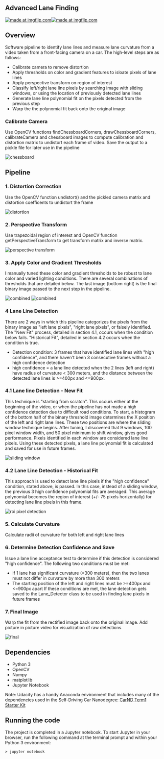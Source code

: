 ## Advanced Lane Finding

<a href="https://imgflip.com/gif/20xnzf"><img src="https://i.imgflip.com/20xnzf.gif" title="made at imgflip.com"/></a><a href="https://imgflip.com/gif/20xo7l"><img src="https://i.imgflip.com/20xo7l.gif" title="made at imgflip.com"/></a>

## Overview

Software pipeline to identify lane lines and measure lane curvature from a video taken from a front-facing camera on a car. The high-level steps are as follows:
* Calibrate camera to remove distortion
* Apply thresholds on color and gradient features to isloate pixels of lane lines
* Apply perspective transform on region of interest 
* Classify left/right lane line pixels by searching image with sliding windows, or using the location of previously detected lane lines
* Generate lane line polynomial fit on the pixels detected from the previous step
* Warp the the polynomial fit back onto the original image 


### Calibrate Camera
Use OpenCV functions findChessboardCorners, drawChessboardCorners, calibrateCamera and chessboard images to compute calibration and distortion matrix to undistort each frame of video. Save the output to a pickle file for later use in the pipeline

![chessboard](processed_images/chessboard.png) 

## Pipeline

### 1. Distortion Correction
Use the OpenCV function undistort() and the pickled camera matrix and distortion coefficents to undistort the frame

![distortion](processed_images/undistorted.png)

### 2. Perspective Transform

Use trapezoidal region of interest and OpenCV function getPerspectiveTransform to get transform matrix and inverse matrix.

![perspective transform](processed_images/transform.png)

### 3. Apply Color and Gradient Thresholds

I manually tuned these color and gradient thresholds to be robust to lane color and varied lighting conditions. There are several combinations of thresholds that are detailed below. The last image (bottom right) is the final binary image passed to the next step in the pipeline. 

![combined](processed_images/threshold1.png) ![combined](processed_images/threshold2.png)

### 4 Lane Line Detection 
There are 2 ways in which this pipeline categorizes the pixels from the binary image as "left lane pixels", "right lane pixels", or falsely identified. The "New Fit" process, detailed in section 4.1, occurs when the condition below fails. "Historical Fit", detailed in section 4.2 occurs when the condition is true.
* Detection condition: 3 frames that have identified lane lines with "high confidence", and there haven't been 3 consecutive frames without a high confidence detection 
* high confidence = a lane line detected when the 2 lines (left and right) have radius of curvature < 300 meters, and the distance between the detected lane lines is >=400px and <=900px. 

### 4.1 Lane line Detection - New Fit 
This technique is "starting from scratch". This occurs either at the beginning of the video, or when the pipeline has not made a high confidence detection due to difficult road conditions. To start, a histogram of the bottom half of the binary threshold image determines the X position of the left and right lane lines. These two positions are where the sliding window technique begins. After tuning, I discovered that 9 windows, 100 pixel window width, and 50 pixel minimum to shift window, gives good performance. Pixels identified in each window are considered lane line pixels. Using these detected pixels, a lane line polynomial fit is calculated and saved for use in future frames.

![sliding window](processed_images/sliding_window.png)

### 4.2 Lane Line Detection - Historical Fit
This approach is used to detect lane line pixels if the "high confidence" condition, stated above, is passed. In this case, instead of a sliding window, the previous 3 high confidence polynomial fits are averaged. This average polynomial becomes the region of interest (+/- 75 pixels horizontally) for detecting lane line pixels in this frame. 

![roi pixel detection](processed_images/roi_detection.png)

### 5. Calculate Curvature
Calculate radii of curvature for both left and right lane lines

### 6. Determine Detection Confidence and Save
Issue a lane line acceptance test to determine if this detection is considered "high confidence". The following two conditions must be met:
* If 1 lane has significant curvature (>300 meters), then the two lanes must not differ in curvature by more than 300 meters
* The starting position of the left and right lines must be >=400px and <=900px apart
If these conditions are met, the lane detection gets saved to the Lane_Detector class to be used in finding lane pixels in future frames

### 7. Final Image
Warp the fit from the rectified image back onto the original image. Add picture in picture video for visualization of raw detections

![final](processed_images/final.png)

## Dependencies

* Python 3
* OpenCV
* Numpy
* matplotlib
* Jupyter Notebook

Note: Udacity has a handy Anaconda environment that includes many of the dependencies used in the Self-Driving Car Nanodegree: [CarND Term1 Starter Kit](https://github.com/udacity/CarND-Term1-Starter-Kit/blob/master/README.md)

## Running the code 
The project is completed in a Jupyter notebook. 
To start Jupyter in your browser, run the following command at the terminal prompt and within your Python 3 environment:

`> jupyter notebook`

